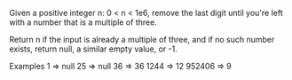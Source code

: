 Given a positive integer n: 0 < n < 1e6, remove the last digit until you're left with a number that is a multiple of three.

Return n if the input is already a multiple of three, and if no such number exists, return null, a similar empty value, or -1.

Examples
1      => null
25     => null
36     => 36
1244   => 12
952406 => 9